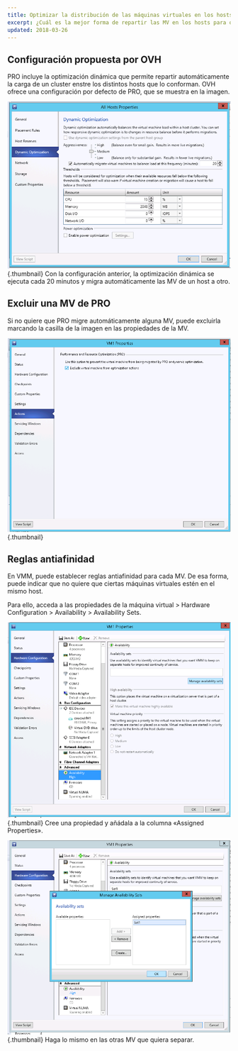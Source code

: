 ```yaml
---
title: Optimizar la distribución de las máquinas virtuales en los hosts
excerpt: ¿Cuál es la mejor forma de repartir las MV en los hosts para optimizar los recursos?
updated: 2018-03-26
---
```



## Configuración propuesta por OVH
PRO incluye la optimización dinámica que permite repartir automáticamente la carga de un cluster enstre los distintos hosts que lo conforman.
OVH ofrece una configuración por defecto de PRO, que se muestra en la imagen.

![](images/img_1991.jpg){.thumbnail}
Con la configuración anterior, la optimización dinámica se ejecuta cada 20 minutos y migra automáticamente las MV de un host a otro.


## Excluir una MV de PRO
Si no quiere que PRO migre automáticamente alguna MV, puede excluirla marcando la casilla de la imagen en las propiedades de la MV.

![](images/img_1992.jpg){.thumbnail}


## Reglas antiafinidad
En VMM, puede establecer reglas antiafinidad para cada MV. De esa forma, puede indicar que no quiere que ciertas máquinas virtuales estén en el mismo host.

Para ello, acceda a las propiedades de la máquina virtual > Hardware Configuration > Availability > Availability Sets.

![](images/img_1993.jpg){.thumbnail}
Cree una propiedad y añádala a la columna «Assigned Properties».

![](images/img_1994.jpg){.thumbnail}
Haga lo mismo en las otras MV que quiera separar.

